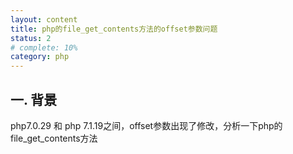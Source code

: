 ```yaml
---
layout: content
title: php的file_get_contents方法的offset参数问题
status: 2
# complete: 10% 
category: php
---
```


## 一. 背景

php7.0.29 和 php 7.1.19之间，offset参数出现了修改，分析一下php的file_get_contents方法

